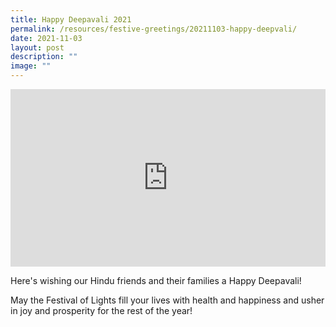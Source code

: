 ```yaml
---
title: Happy Deepavali 2021
permalink: /resources/festive-greetings/20211103-happy-deepvali/
date: 2021-11-03
layout: post
description: ""
image: ""
---
```

<iframe allow="autoplay; clipboard-write; encrypted-media; picture-in-picture; web-share" allowfullscreen="true" frameborder="0" scrolling="no" style="aspect-ratio: 16 / 9; border: none; overflow: hidden; width: 100%; height: auto" src="https://www.facebook.com/plugins/video.php?height=314&amp;href=https%3A%2F%2Fwww.facebook.com%2Falpshealthcaresupplychain%2Fvideos%2F314726863431049%2F&amp;show_text=false&amp;width=560&amp;t=0">
</iframe>

Here's wishing our Hindu friends and their families a Happy Deepavali!

May the Festival of Lights fill your lives with health and happiness and usher in joy and prosperity for the rest of the year!
